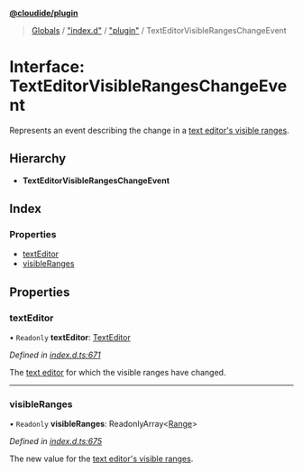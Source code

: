 **[@cloudide/plugin](../README.md)**

> [Globals](../README.md) / ["index.d"](../modules/_index_d_.md) / ["plugin"](../modules/_index_d_._plugin_.md) / TextEditorVisibleRangesChangeEvent

# Interface: TextEditorVisibleRangesChangeEvent

Represents an event describing the change in a [text editor's visible ranges](#TextEditor.visibleRanges).

## Hierarchy

* **TextEditorVisibleRangesChangeEvent**

## Index

### Properties

* [textEditor](_index_d_._plugin_.texteditorvisiblerangeschangeevent.md#texteditor)
* [visibleRanges](_index_d_._plugin_.texteditorvisiblerangeschangeevent.md#visibleranges)

## Properties

### textEditor

• `Readonly` **textEditor**: [TextEditor](_index_d_._plugin_.texteditor.md)

*Defined in [index.d.ts:671](https://github.com/shuyaqian/cloudide-plugin-api/blob/57a3a2a/index.d.ts#L671)*

The [text editor](#TextEditor) for which the visible ranges have changed.

___

### visibleRanges

• `Readonly` **visibleRanges**: ReadonlyArray\<[Range](../classes/_index_d_._plugin_.range.md)>

*Defined in [index.d.ts:675](https://github.com/shuyaqian/cloudide-plugin-api/blob/57a3a2a/index.d.ts#L675)*

The new value for the [text editor's visible ranges](#TextEditor.visibleRanges).
